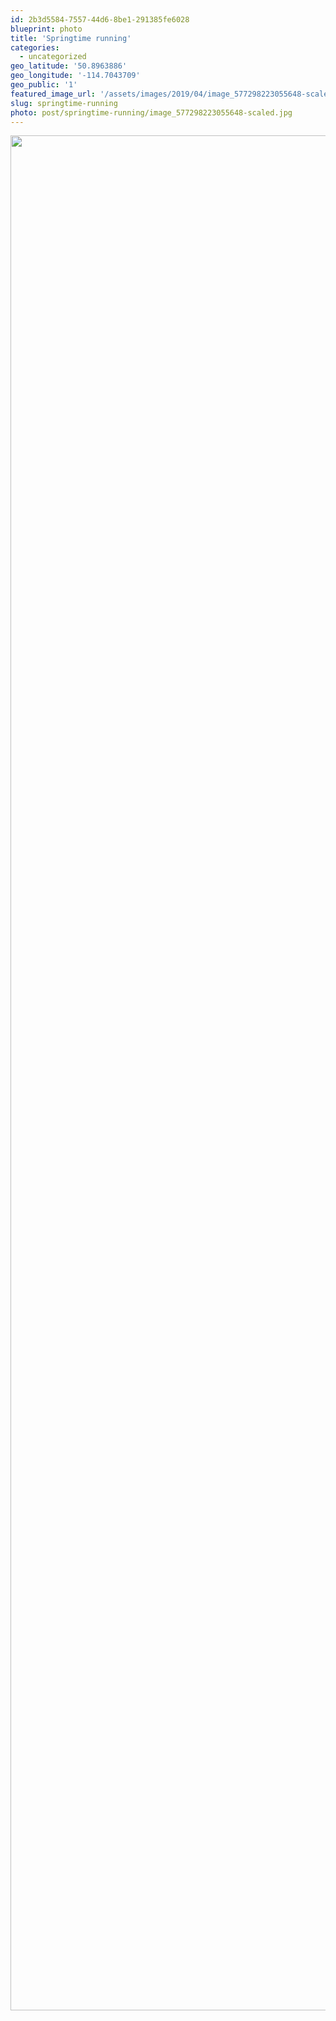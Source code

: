 ```yaml
---
id: 2b3d5584-7557-44d6-8be1-291385fe6028
blueprint: photo
title: 'Springtime running'
categories:
  - uncategorized
geo_latitude: '50.8963886'
geo_longitude: '-114.7043709'
geo_public: '1'
featured_image_url: '/assets/images/2019/04/image_577298223055648-scaled.jpg'
slug: springtime-running
photo: post/springtime-running/image_577298223055648-scaled.jpg
---
```

<p><img src="/assets/images/2019/04/image_577298223055648.jpg" class="size-full" width="2250" height="3000"></p>
